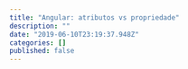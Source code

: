 ```yaml
---
title: "Angular: atributos vs propriedade"
description: ""
date: "2019-06-10T23:19:37.948Z"
categories: []
published: false
---
```



